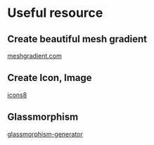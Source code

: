 # Useful resource

## Create beautiful mesh gradient

[meshgradient.com](https://meshgradient.com/)

## Create Icon, Image

[icons8](https://icons8.com/)

## Glassmorphism

[glassmorphism-generator](https://hype4.academy/tools/glassmorphism-generator)
